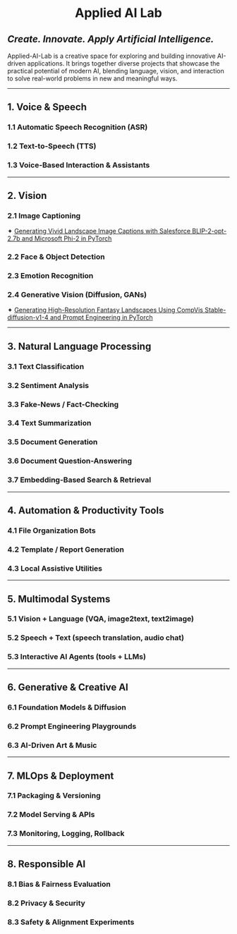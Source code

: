 # <p align="center">Applied AI Lab</p>
## <i>Create. Innovate. Apply Artificial Intelligence.</i>

<p>
Applied-AI-Lab is a creative space for exploring and building innovative AI-driven applications. It brings together 
diverse projects that showcase the practical potential of modern AI, blending language, vision, and interaction to solve 
real-world problems in new and meaningful ways.
</p>

---

## 1. Voice & Speech
### 1.1 Automatic Speech Recognition (ASR)
### 1.2 Text-to-Speech (TTS)
### 1.3 Voice-Based Interaction & Assistants

---

## 2. Vision
### 2.1 Image Captioning
✦ [Generating Vivid Landscape Image Captions with Salesforce BLIP-2-opt-2.7b and Microsoft Phi-2 in PyTorch](Python%20Scripts/Generating%20Vivid%20Landscape%20Image%20Captions%20with%20Salesforce%20BLIP-2-opt-2.7b%20and%20Microsoft%20Phi-2%20in%20PyTorch.ipynb)<br />

### 2.2 Face & Object Detection
### 2.3 Emotion Recognition
### 2.4 Generative Vision (Diffusion, GANs)
✦ [Generating High-Resolution Fantasy Landscapes Using CompVis Stable-diffusion-v1-4 and Prompt Engineering in PyTorch](Python%20Scripts/Generating%20High-Resolution%20Fantasy%20Landscapes%20Using%20CompVis%20Stable-diffusion-v1-4%20and%20Prompt%20Engineering%20in%20PyTorch.ipynb)<br />

---

## 3. Natural Language Processing
### 3.1 Text Classification
### 3.2 Sentiment Analysis
### 3.3 Fake-News / Fact-Checking
### 3.4 Text Summarization
### 3.5 Document Generation
### 3.6 Document Question-Answering
### 3.7 Embedding-Based Search & Retrieval

---

## 4. Automation & Productivity Tools
### 4.1 File Organization Bots
### 4.2 Template / Report Generation
### 4.3 Local Assistive Utilities

---

## 5. Multimodal Systems
### 5.1 Vision + Language (VQA, image2text, text2image)
### 5.2 Speech + Text (speech translation, audio chat)
### 5.3 Interactive AI Agents (tools + LLMs)

---

## 6. Generative & Creative AI
### 6.1 Foundation Models & Diffusion
### 6.2 Prompt Engineering Playgrounds
### 6.3 AI-Driven Art & Music

---

## 7. MLOps & Deployment
### 7.1 Packaging & Versioning
### 7.2 Model Serving & APIs
### 7.3 Monitoring, Logging, Rollback

---

## 8. Responsible AI
### 8.1 Bias & Fairness Evaluation
### 8.2 Privacy & Security
### 8.3 Safety & Alignment Experiments

